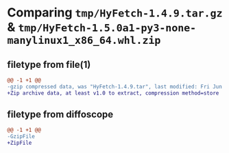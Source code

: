 # Comparing `tmp/HyFetch-1.4.9.tar.gz` & `tmp/HyFetch-1.5.0a1-py3-none-manylinux1_x86_64.whl.zip`

## filetype from file(1)

```diff
@@ -1 +1 @@
-gzip compressed data, was "HyFetch-1.4.9.tar", last modified: Fri Jun  2 07:31:03 2023, max compression
+Zip archive data, at least v1.0 to extract, compression method=store
```

## filetype from diffoscope

```diff
@@ -1 +1 @@
-GzipFile
+ZipFile
```

